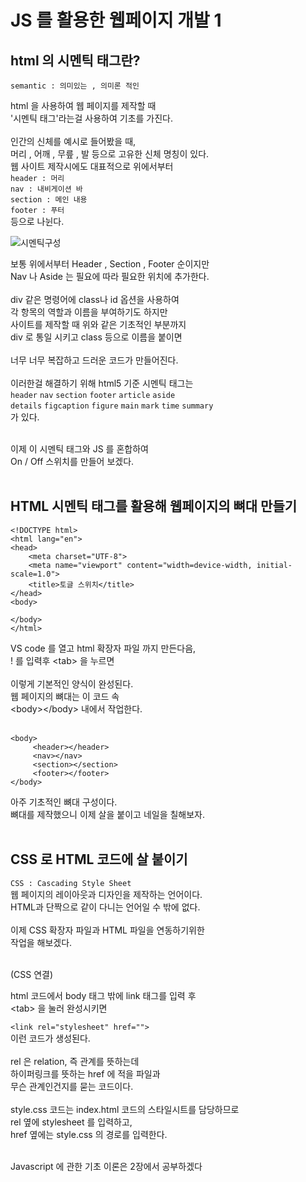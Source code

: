 # JS 를 활용한 웹페이지 개발 1

## html 의 시멘틱 태그란?

`semantic : 의미있는 , 의미론 적인`<br/>

html 을 사용하여 웹 페이지를 제작할 때<br/>
'시멘틱 태그'라는걸 사용하여 기초를 가진다.<br/>
<br/>
인간의 신체를 예시로 들어봤을 때,<br/>
머리 , 어깨 , 무릎 , 발 등으로 고유한 신체 명칭이 있다.<br/>
웹 사이트 제작시에도 대표적으로 위에서부터<br/>
`header : 머리`<br/>
`nav : 내비게이션 바`<br/>
`section : 메인 내용`<br/>
`footer : 푸터`<br/>
등으로 나뉜다.<br/>

![시멘틱구성](https://github.com/user-attachments/assets/5cfb5808-0922-439d-9537-237ce33892d7)

보통 위에서부터 Header , Section , Footer 순이지만<br/>
Nav 나 Aside 는 필요에 따라 필요한 위치에 추가한다.<br/>
<br/>
div 같은 명령어에 class나 id 옵션을 사용하여<br/>
각 항목의 역할과 이름을 부여하기도 하지만<br/>
사이트를 제작할 때 위와 같은 기초적인 부분까지<br/>
div 로 통일 시키고 class 등으로 이름을 붙이면<br/>
<br/>
너무 너무 복잡하고 드러운 코드가 만들어진다.<br/>
<br/>
이러한걸 해결하기 위해 html5 기준 시멘틱 태그는<br/>
`header` `nav` `section` `footer` `article` `aside`<br/>
`details` `figcaption` `figure` `main` `mark` `time` `summary`<br/> 
가 있다.<br/>
<br/>

이제 이 시멘틱 태그와 JS 를 혼합하여<br/>
On / Off 스위치를 만들어 보겠다.<br/>
<br/>

## HTML 시멘틱 태그를 활용해 웹페이지의 뼈대 만들기

```
<!DOCTYPE html>
<html lang="en">
<head>
    <meta charset="UTF-8">
    <meta name="viewport" content="width=device-width, initial-scale=1.0">
    <title>토글 스위치</title>
</head>
<body>
     
</body>
</html>
```
VS code 를 열고 html 확장자 파일 까지 만든다음,<br/>
! 를 입력후 \<tab> 을 누르면<br/>
<br/>
이렇게 기본적인 양식이 완성된다.<br/>
웹 페이지의 뼈대는 이 코드 속<br/>
\<body>\</body> 내에서 작업한다.<br/>
<br/>

```
<body>
     <header></header>
     <nav></nav>
     <section></section>
     <footer></footer>
</body>
```
아주 기초적인 뼈대 구성이다.<br/>
뼈대를 제작했으니 이제 살을 붙이고 네일을 칠해보자.<br/>
<br/>

## CSS 로 HTML 코드에 살 붙이기
`CSS : Cascading Style Sheet`<br/>
웹 페이지의 레이아웃과 디자인을 제작하는 언어이다.<br/>
HTML과 단짝으로 같이 다니는 언어일 수 밖에 없다.<br/>
<br/>
이제 CSS 확장자 파일과 HTML 파일을 연동하기위한<br/>
작업을 해보겠다.<br/>
<br/>

(CSS 연결)

html 코드에서 body 태그 밖에 link 태그를 입력 후<br/>
\<tab> 을 눌러 완성시키면<br/>

`<link rel="stylesheet" href="">`<br/>
이런 코드가 생성된다.<br/>
<br/>
rel 은 relation, 즉 관계를 뜻하는데<br/>
하이퍼링크를 뜻하는 href 에 적을 파일과<br/>
무슨 관계인건지를 묻는 코드이다.<br/>
<br/>
style.css 코드는 index.html 코드의 스타일시트를 담당하므로<br/>
rel 옆에 stylesheet 를 입력하고,<br/>
href 옆에는 style.css 의 경로를 입력한다.<br/>
<br/>

Javascript 에 관한 기초 이론은 2장에서 공부하겠다<br/>
<br/>
